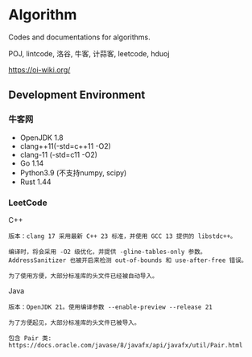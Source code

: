 # Algorithm

Codes and documentations for algorithms.

POJ, lintcode, 洛谷, 牛客, 计蒜客, leetcode, hduoj

https://oi-wiki.org/

## Development Environment

### 牛客网

- OpenJDK 1.8
- clang++11(-std=c++11 -O2)
- clang-11 (-std=c11 -O2)
- Go 1.14
- Python3.9 (不支持numpy, scipy)
- Rust 1.44

### LeetCode

C++
```
版本：clang 17 采用最新 C++ 23 标准，并使用 GCC 13 提供的 libstdc++。

编译时，将会采用 -O2 级优化，并提供 -gline-tables-only 参数。AddressSanitizer 也被开启来检测 out-of-bounds 和 use-after-free 错误。

为了使用方便，大部分标准库的头文件已经被自动导入。
```

Java
```
版本：OpenJDK 21。使用编译参数 --enable-preview --release 21

为了方便起见，大部分标准库的头文件已被导入。

包含 Pair 类: https://docs.oracle.com/javase/8/javafx/api/javafx/util/Pair.html
```
